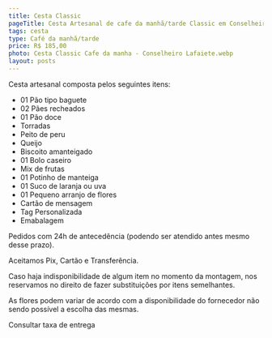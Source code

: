 ```yaml
---
title: Cesta Classic
pageTitle: Cesta Artesanal de cafe da manhã/tarde Classic em Conselheiro Lafaiete MG | Memorare Cestas
tags: cesta
type: Café da manhã/tarde
price: R$ 185,00
photo: Cesta Classic Cafe da manha - Conselheiro Lafaiete.webp
layout: posts
---
```

Cesta artesanal composta pelos seguintes itens:

- 01 Pão tipo baguete
- 02 Pães recheados
- 01 Pão doce
- Torradas
- Peito de peru
- Queijo
- Biscoito amanteigado
- 01 Bolo caseiro
- Mix de frutas
- 01 Potinho de manteiga
- 01 Suco de laranja ou uva
- 01 Pequeno arranjo de flores
- Cartão de mensagem
- Tag Personalizada
- Emabalagem


Pedidos com 24h de antecedência (podendo ser atendido antes mesmo desse prazo). 

Aceitamos Pix, Cartão e Transferência. 

Caso haja indisponibilidade de algum item no momento da montagem, nos reservamos no direito de fazer substituições por itens semelhantes. 

As flores podem variar de acordo com a disponibilidade do fornecedor não sendo possível a escolha das mesmas. 

Consultar taxa de entrega